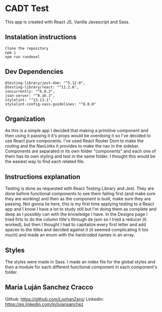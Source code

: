 
# CADT Test

This app is created with React JS, Vanilla Javascript and Sass.


## Instalation instructions

```
Clone the repository
npm i
npm run rundevel
```


## Dev Dependencies
```
@testing-library/jest-dom: "^5.12.0",
@testing-library/react: "^11.2.6",
concurrently: "^6.0.2",
json-server: "^0.16.3",
stylelint: "^13.13.1",
stylelint-config-sass-guidelines: "^8.0.0"
```


## Organization

As this is a simple app I decided that making a primitive component and then using it passing it it's props would be overdoing it so I've decided to use React pure components. 
I've used React Router Dom to make the routing and the NavLinks it provides to make the nav in the sidebar.
Components are separated in its own folder "components" and each one of them has its own styling and test in the same folder. I thought this would be the easiest way to find each related file.


## Instructions explanation

Testing is done as requested with React Testing Library and Jest. They are done before functional components to see them failing first (and make sure they are working) and then as the component is built, make sure they are passing.
Not gonna lie here, this is my first time applying testing to a React app and I know I have a lot to study still but I'm doing them as complete and deep as I possibly can with the knowledge I have.
In the Designs page I tried firts to do the column title's through de json so I tried a reducer (it worked), but then I thought I had to capitalize every first letter and add spaces to the titles and decided against it (it seemed complicating it too much) and made an enum with the hardcoded names in an array.


## Styles

The styles were made in Sass. I made an index file for the global styles and then a module for each different functional component in each component's folder.



## María Luján Sanchez Cracco

Github: https://github.com/LoohanZero/ 
Linkedin: https://es.linkedin.com/in/lujansanchez